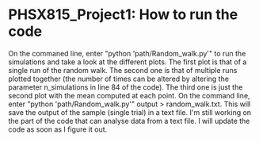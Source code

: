 # PHSX815_Project1: How to run the code
On the commaned line, enter "python 'path/Random_walk.py'" to run the simulations and take a look at the different plots. The first plot is that of a single run of the random walk. The second one is that of multiple runs plotted together (the number of times can be altered by altering the parameter n_simulations in line 84 of the code). The third one is just the second plot with the mean computed at each point.
On the command line, enter "python 'path/Random_walk.py'" output > random_walk.txt. This will save the output of the sample (single trial) in a text file.
I'm still working on the part of the code that can analyse data from a text file. I will update the code as soon as I figure it out.
